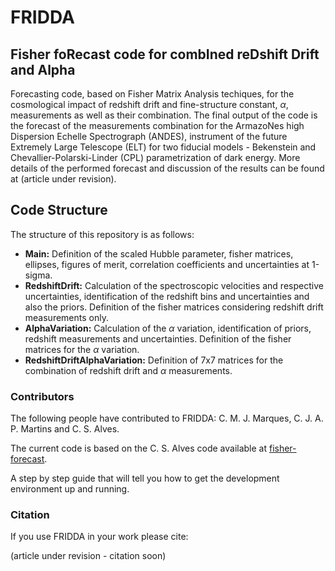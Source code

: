 # FRIDDA
## Fisher foRecast code for combIned reDshift Drift and Alpha

Forecasting code, based on Fisher Matrix Analysis techiques, for the cosmological impact of redshift drift and fine-structure constant, $\alpha$, measurements as well as their combination. The final output of the code is the forecast of the measurements combination for the ArmazoNes high Dispersion Echelle Spectrograph (ANDES), instrument of the future Extremely Large Telescope (ELT) for two fiducial models - Bekenstein and Chevallier-Polarski-Linder (CPL) parametrization of dark energy. More details of the performed forecast and discussion of the results can be found at (article under revision).


## Code Structure

The structure of this repository is as follows:

- **Main:** Definition of the scaled Hubble parameter, fisher matrices, ellipses, figures of merit, correlation coefficients and uncertainties at 1-sigma.
- **RedshiftDrift:** Calculation of the spectroscopic velocities and respective uncertainties, identification of the redshift bins and uncertainties and also the priors. Definition of the fisher matrices considering redshift drift measurements only.
- **AlphaVariation:** Calculation of the $\alpha$ variation, identification of priors, redshift measurements and uncertainties. Definition of the fisher matrices for the $\alpha$ variation. 
- **RedshiftDriftAlphaVariation:** Definition of 7x7 matrices for the combination of redshift drift and $\alpha$ measurements.


### Contributors

The following people have contributed to FRIDDA: C. M. J. Marques, C. J. A. P. Martins and C. S. Alves.

The current code is based on the C. S. Alves code available at [fisher-forecast](https://github.com/Catarina-Alves/fisher-forecast).

A step by step guide that will tell you how to get the development environment up and running.


### Citation

If you use FRIDDA in your work please cite:

(article under revision - citation soon)
